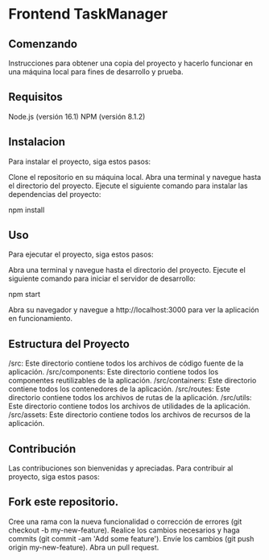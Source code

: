 # Frontend TaskManager

## Comenzando
Instrucciones para obtener una copia del proyecto y hacerlo funcionar en una máquina local para fines de desarrollo y prueba.

## Requisitos
Node.js (versión 16.1)
NPM (versión 8.1.2)

## Instalacion
Para instalar el proyecto, siga estos pasos:

Clone el repositorio en su máquina local. Abra una terminal y navegue hasta el directorio del proyecto. Ejecute el siguiente comando para instalar las dependencias del proyecto:

npm install

## Uso
Para ejecutar el proyecto, siga estos pasos:

Abra una terminal y navegue hasta el directorio del proyecto. Ejecute el siguiente comando para iniciar el servidor de desarrollo:

npm start

Abra su navegador y navegue a http://localhost:3000 para ver la aplicación en funcionamiento.

## Estructura del Proyecto
/src: Este directorio contiene todos los archivos de código fuente de la aplicación.
/src/components: Este directorio contiene todos los componentes reutilizables de la aplicación.
/src/containers: Este directorio contiene todos los contenedores de la aplicación.
/src/routes: Este directorio contiene todos los archivos de rutas de la aplicación.
/src/utils: Este directorio contiene todos los archivos de utilidades de la aplicación.
/src/assets: Este directorio contiene todos los archivos de recursos de la aplicación.


## Contribución
Las contribuciones son bienvenidas y apreciadas. Para contribuir al proyecto, siga estos pasos:

## Fork este repositorio.
Cree una rama con la nueva funcionalidad o corrección de errores (git checkout -b my-new-feature).
Realice los cambios necesarios y haga commits (git commit -am 'Add some feature').
Envíe los cambios (git push origin my-new-feature).
Abra un pull request.
